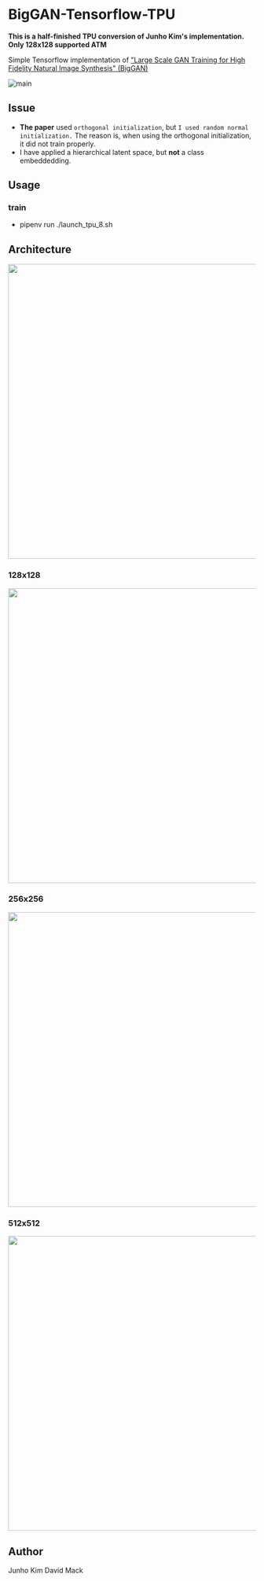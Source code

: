 # BigGAN-Tensorflow-TPU

**This is a half-finished TPU conversion of Junho Kim's implementation. Only 128x128 supported ATM**

Simple Tensorflow implementation of ["Large Scale GAN Training for High Fidelity Natural Image Synthesis" (BigGAN)](https://arxiv.org/abs/1809.11096)

![main](./assets/main.png)

## Issue
* **The paper** used `orthogonal initialization`, but `I used random normal initialization.` The reason is, when using the orthogonal initialization, it did not train properly.
* I have applied a hierarchical latent space, but **not** a class embeddedding.

## Usage

### train
* pipenv run ./launch_tpu_8.sh


## Architecture
<img src = './assets/architecture.png' width = '600px'> 

### 128x128
<img src = './assets/128.png' width = '600px'> 

### 256x256
<img src = './assets/256.png' width = '600px'> 

### 512x512
<img src = './assets/512.png' width = '600px'> 

## Author
Junho Kim
David Mack